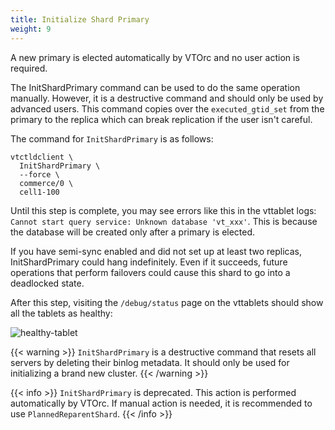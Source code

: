 ```yaml
---
title: Initialize Shard Primary
weight: 9
---
```


A new primary is elected automatically by VTOrc and no user action is required.

The InitShardPrimary command can be used to do the same operation manually. However, it is a destructive command and should only be used by advanced users. This command copies over the `executed_gtid_set` from the primary to the replica which can break replication if the user isn't careful. 

The command for `InitShardPrimary` is as follows:

```text
vtctldclient \
  InitShardPrimary \
  --force \
  commerce/0 \
  cell1-100
```

Until this step is complete, you may see errors like this in the vttablet logs: `Cannot start query service: Unknown database 'vt_xxx'`. This is because the database will be created only after a primary is elected.

If you have semi-sync enabled and did not set up at least two replicas, InitShardPrimary could hang indefinitely. Even if it succeeds, future operations that perform failovers could cause this shard to go into a deadlocked state.

After this step, visiting the `/debug/status` page on the vttablets should show all the tablets as healthy:

![healthy-tablet](../img/healthy-tablet.png)

{{< warning >}}
`InitShardPrimary` is a destructive command that resets all servers by deleting their binlog metadata. It should only be used for initializing a brand new cluster.
{{< /warning >}}

{{< info >}}
`InitShardPrimary` is deprecated. This action is performed automatically by VTOrc. If manual action is needed, it is recommended to use `PlannedReparentShard`.
{{< /info >}}
